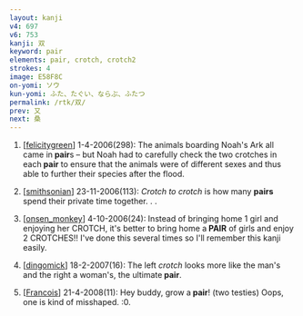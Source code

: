 ```yaml
---
layout: kanji
v4: 697
v6: 753
kanji: 双
keyword: pair
elements: pair, crotch, crotch2
strokes: 4
image: E58F8C
on-yomi: ソウ
kun-yomi: ふた、たぐい、ならぶ、ふたつ
permalink: /rtk/双/
prev: 又
next: 桑
---
```


1) [<a href="http://kanji.koohii.com/profile/felicitygreen">felicitygreen</a>] 1-4-2006(298): The animals boarding Noah&#039;s Ark all came in<strong> pair</strong>s – but Noah had to carefully check the two crotches in each<strong> pair</strong> to ensure that the animals were of different sexes and thus able to further their species after the flood.

2) [<a href="http://kanji.koohii.com/profile/smithsonian">smithsonian</a>] 23-11-2006(113): <em>Crotch to crotch</em> is how many <strong>pairs</strong> spend their private time together. . .

3) [<a href="http://kanji.koohii.com/profile/onsen_monkey">onsen_monkey</a>] 4-10-2006(24): Instead of bringing home 1 girl and enjoying her CROTCH, it&#039;s better to bring home a<strong> PAIR</strong> of girls and enjoy 2 CROTCHES!! I&#039;ve done this several times so I&#039;ll remember this kanji easily.

4) [<a href="http://kanji.koohii.com/profile/dingomick">dingomick</a>] 18-2-2007(16): The left <em>crotch</em> looks more like the man&#039;s and the right a woman&#039;s, the ultimate<strong> pair</strong>.

5) [<a href="http://kanji.koohii.com/profile/Francois">Francois</a>] 21-4-2008(11): Hey buddy, grow a<strong> pair</strong>! (two testies) Oops, one is kind of misshaped. :0.


